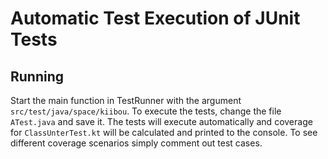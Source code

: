 # Automatic Test Execution of JUnit Tests

## Running

Start the main function in TestRunner with the argument `src/test/java/space/kiibou`.
To execute the tests, change the file `ATest.java` and save it.
The tests will execute automatically and coverage for `ClassUnterTest.kt` will be calculated and printed to the console.
To see different coverage scenarios simply comment out test cases.
